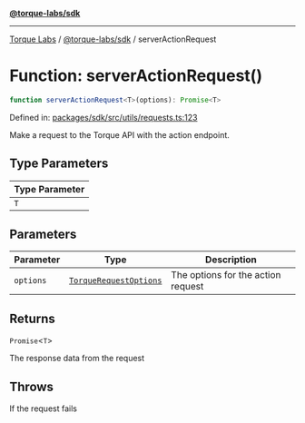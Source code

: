 [**@torque-labs/sdk**](../../../@torque-labs/sdk/README.md)

***

[Torque Labs](../../../README.md) / [@torque-labs/sdk](../README.md) / serverActionRequest

# Function: serverActionRequest()

```ts
function serverActionRequest<T>(options): Promise<T>
```

Defined in: [packages/sdk/src/utils/requests.ts:123](https://github.com/torque-labs/monorepo/blob/9238a1f6167cf2d739205996110f18c02ed8a04f/packages/sdk/src/utils/requests.ts#L123)

Make a request to the Torque API with the action endpoint.

## Type Parameters

| Type Parameter |
| ------ |
| `T` |

## Parameters

| Parameter | Type | Description |
| ------ | ------ | ------ |
| `options` | [`TorqueRequestOptions`](../interfaces/TorqueRequestOptions.md) | The options for the action request |

## Returns

`Promise`\<`T`\>

The response data from the request

## Throws

If the request fails
